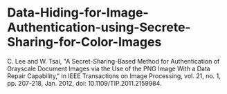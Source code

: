 # Data-Hiding-for-Image-Authentication-using-Secrete-Sharing-for-Color-Images

C. Lee and W. Tsai, "A Secret-Sharing-Based Method for Authentication of Grayscale Document Images via the Use of the PNG Image With a Data Repair Capability," in IEEE Transactions on Image Processing, vol. 21, no. 1, pp. 207-218, Jan. 2012, doi: 10.1109/TIP.2011.2159984.


